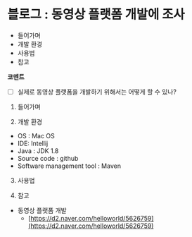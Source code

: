 # 블로그 : 동영상 플랫폼 개발에 조사
* 들어가며
* 개발 환경
* 사용법
* 참고

**코멘트**
- [ ] 실제로 동영상 플랫폼을 개발하기 위해서는 어떻게 할 수 있나?

1. 들어가며

2. 개발 환경

* OS : Mac OS
* IDE: Intellij
* Java : JDK 1.8
* Source code : github
* Software management tool : Maven

3. 사용법

4. 참고

* 동영상 플랫폼 개발
	* [https://d2.naver.com/helloworld/5626759](https://d2.naver.com/helloworld/5626759)